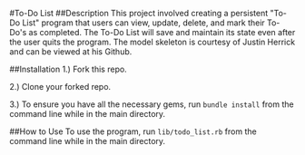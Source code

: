 #To-Do List
##Description
This project involved creating a persistent "To-Do List" program that users can view, update, delete, and mark their To-Do's as completed. The To-Do List will save and maintain its state even after the user quits the program. The model skeleton is courtesy of Justin Herrick and can be viewed at <a ref="https://github.com/tiy-austin-ror-may2015/model-skeleton"> his Github</a>.

##Installation
1.) Fork this repo.

2.) Clone your forked repo.

3.) To ensure you have all the necessary gems, run `bundle install` from the command line while in the main directory.

##How to Use
To use the program, run `lib/todo_list.rb` from the command line while in the main directory.
